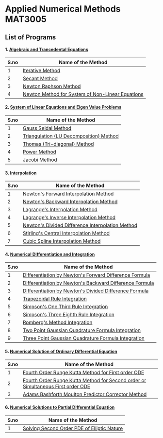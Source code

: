 # Applied Numerical Methods MAT3005


## List of Programs

#### 1. [Algebraic and Trancedental Equations](./Module_1)

| S.no | Name of the Method |
| ---- | --------------------- |
| 1 | [Iterative Method](./Module_1/iterative_method.m) |
| 2 | [Secant Method](./Module_1/secant_method.m) |
| 3 | [Newton Raphson Method](./Module_1/newton_raphson_method.m) |
| 4 | [Newton Method for System of Non-Linear Equations](./Module_1/non_linear_system.m) |


#### 2. [System of Linear Equations and Eigen Value Problems](./Module_2)

| S.no | Name of the Method |
| ---- | --------------------- |
| 1 | [Gauss Seidal Method](./Module_2/gauss_seidal_method.m) |
| 2 | [Triangulation (LU Decomposition) Method](./Module_2/lu_decomposition_method.m) |
| 3 | [Thomas (Tri-diagonal) Method](./Module_2/thomas_method.m) |
| 4 | [Power Method](./Module_2/power_method.m) |
| 5 | Jacobi Method |


#### 3. [Interpolation](./Module_3)

| S.no | Name of the Method |
| ---- | --------------------- |
| 1 | [Newton's Forward Interpolation Method](./Module_3/newton_forward_interpolation.m) |
| 2 | [Newton's Backward Interpolation Method](./Module_3/newton_backward_interpolation.m) |
| 3 | [Lagrange's Interpolation Method](./Module_3/lagrange_interpolation.m) |
| 4 | [Lagrange's Inverse Interpolation Method](./Module_3/lagrange_inverse_interpolation.m) |
| 5 | [Newton's Divided Difference Interpolation Method](./Module_3/newton_divided_difference_interpolation.m) |
| 6 | [Stirling's Central Interpolation Method](./Module_3/stirling_interpolation.m) |
| 7 | [Cubic Spline Interpolation Method](./Module_3/cubic_spline_interpolation.m) |


#### 4. [Numerical Differentiation and Integration](./Module_4)

| S.no | Name of the Method |
| ---- | --------------------- |
| 1 | [Differentiation by Newton's Forward Difference Formula](./Module_4/newton_forward_differentiation.m) |
| 2 | [Differentiation by Newton's Backward Difference Formula](./Module_4/newton_backward_differentiation.m) |
| 3 | [Differentiation by Newton's Divided Difference Formula](./Module_4/newton_divided_differentiation.m) |
| 4 | [Trapezoidal Rule Integration](./Module_4/trapezoidal_rule.m) |
| 5 | [Simpson's One Third Rule Integration](./Module_4/simpson_one_third.m) |
| 6 | [Simpson's Three Eighth Rule Integration](./Module_4/simpson_three_eighth.m) |
| 7 | [Romberg's Method Integration](./Module_4/romberg_method.m) |
| 8 | [Two Point Gaussian Quadrature Formula Integration](./Module_4/gauss_legrande_two_point.m) |
| 9 | [Three Point Gaussian Quadrature Formula Integration](./Module_4/gauss_legrande_three_point.m) |


#### 5. [Numerical Solution of Ordinary Differential Equation](./Module_5)

| S.no | Name of the Method |
| ---- | --------------------- |
| 1 | [Fourth Order Runge Kutta Method for First order ODE](./Module_5/runke_kutta.m) |
| 2 | [Fourth Order Runge Kutta Method for Second order or Simultaneous First order ODE](./Module_5/simultaneous_runke_kutta.m) |
| 3 | [Adams Bashforth Moulton Predictor Corrector Method](./Module_5/adam_bashforth_method.m) |


#### 6. [Numerical Solutions to Partial Differential Equation](./Module_6)

| S.no | Name of the Method |
| ---- | --------------------- |
| 1 | [Solving Second Order PDE of Elliptic Nature](./Module_6/solving_elliptic_equation.m) |

